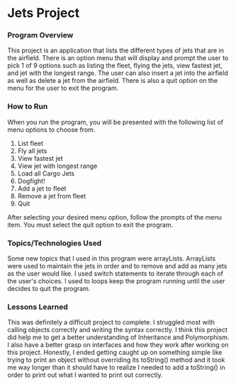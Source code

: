 # Jets Project

### Program Overview
This project is an application that lists the different types of jets that are in the airfield. There is an option menu that will display and prompt the user to pick 1 of 9 options such as listing the fleet, flying the jets, view fastest jet, and jet with the longest range. The user can also insert a jet into the airfield as well as delete a jet from the airfield. There is also a quit option on the menu for the user to exit the program.

### How to Run
When you run the program, you will be presented with the following list of menu options to choose from.
 
 1. List fleet   
 2. Fly all jets                
 3. View fastest jet 
 4. View jet with longest range 
 5. Load all Cargo Jets        
 6. Dogfight!           
 7. Add a jet to fleet           
 8. Remove a jet from fleet     
 9. Quit  
 
After selecting your desired menu option, follow the prompts of the menu item. You must select the quit option to exit the program.

### Topics/Technologies Used
Some new topics that I used in this program were arrayLists. ArrayLists were used to maintain the jets in order and to remove and add as many jets as the user would like. I used switch statements to iterate through each of the user's choices. I used to loops keep the program running until the user decides to quit the program.

### Lessons Learned
This was definitely a difficult project to complete. I struggled most with calling objects correctly and writing the syntax correctly. I think this project did help me to get a better understanding of Inheritance and Polymorphism. I also have a better grasp on interfaces and how they work after working on this project.  Honestly, I ended getting caught up on something simple like trying to print an object without overriding its toString() method and it took me way longer than it should have to realize I needed to add a toString() in order to print out what I wanted to print out correctly.
